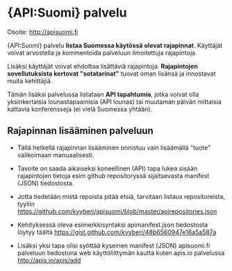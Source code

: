 # {API:Suomi} palvelu

Osoite: http://apisuomi.fi

{API:Suomi} palvelu **listaa Suomessa käytössä olevat rajapinnat**. Käyttäjät voivat arvostella ja kommentoida palveluun ilmoitettuja rajapintoja. 

Lisäksi käyttäjät voivat ehdottaa lisättäviä rajapintoja. **Rajapintojen sovellutuksista kertovat "sotatarinat"** tuovat oman lisänsä ja innostavat muita kehittäjiä. 

Tämän lisäksi palvelussa listataan **API tapahtumia**, jotka voivat olla yksinkertaisia lounastapaamisia (API lounas) tai muutaman päivän mittaisia kattavia konferensseja (ei vielä Suomessa yhtään). 

## Rajapinnan lisääminen palveluun

* Tällä hetkellä rajapinnan lisääminen onnistuu vain lisäämällä "tuote" valikoimaan manuaalisesti. 
* Tavoite on saada aikaiseksi koneellinen (API) tapa lukea sisään rajapintojen tietoja esim github repositoryssä sijaitsevasta manifest (JSON) tiedostosta. 
* Jotta tiedetään mistä repoista pitää etsiä, tarvitaan listaus repositoreista, tyyliin https://github.com/kyyberi/apisuomi/blob/master/apirepositories.json
* Kehityksessä oleva esimerkkisyntaksi apimanifest.json tiedostosta löytyy täältä https://gist.github.com/kyyberi/48b6560947e16a5a587a

* Lisäksi yksi tapa olisi syöttää kyseinen manifest (JSON) apisuomi.fi palveluun tiedostona web käyttöliittymän kautta kuten apis.io palvelussa http://apis.io/apis/add 
